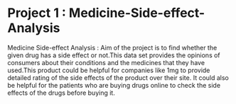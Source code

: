 # Project 1 : Medicine-Side-effect-Analysis
Medicine Side-effect Analysis : Aim of the project is to find whether the given drug has a side effect or not.This data set provides the opinions of consumers about their conditions and the medicines that they have used.This product could be helpful for companies like 1mg to provide detailed rating of the side effects of the product over their site. It could also be helpful for the patients who are buying drugs online to check the side effects of the drugs before buying it.
